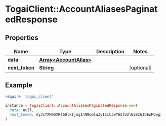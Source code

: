 # TogaiClient::AccountAliasesPaginatedResponse

## Properties

| Name | Type | Description | Notes |
| ---- | ---- | ----------- | ----- |
| **data** | [**Array&lt;AccountAlias&gt;**](AccountAlias.md) |  |  |
| **next_token** | **String** |  | [optional] |

## Example

```ruby
require 'togai_client'

instance = TogaiClient::AccountAliasesPaginatedResponse.new(
  data: null,
  next_token: eyJsYXN0SXRlbUlkIjogInN0cmluZyIsICJwYWdlU2l6ZSI6IDEwMCwgInNvcnRPcmRlciI6ICJhc2MifQ&#x3D;&#x3D;
)
```


